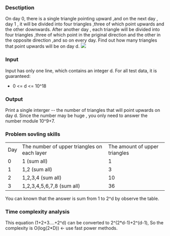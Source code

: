 <h3>Desctiption</h3>
<p>
  On day 0, there is a single triangle pointing upward ,and on the next day ,
  day 1 , it will be divided into four triangles ,three of which point upwards and the other downwards. After another day ,
  each triangle will be divided into four triangles ,three of which point in the priginal direction and the other in the 
  opposite direction ,and so on every day. Find out how many triangles that point upwards will be on day d.
  <img src="https://user-images.githubusercontent.com/103729404/165019987-dab9a682-41d3-45dc-bb32-4046c617bd6a.png"/>

</p>
<h3>Input</h3>
<p>
  Input has only one line, which contains an integer d.
  For all test data, it is guaranteed:
  <ul>
    <li>0 <= d <= 10^18</li>
  </ul>
</p>
<h3>Output</h3>
<p>
  Print a single interger -- the number of triangles that will point upwards on day d. Since the number may be huge ,
  you only need to answer the number module 10^9+7.
</p>
<h3>Problem sovling skills</h3>
<p>
  <table>
    <tr>
      <td>Day</td>
      <td>The number of upper triangles on each layer</td>
      <td>The amount of upper triangles</td>
    </tr>
    <tr>
      <td>0</td>
      <td>1 (sum all)</td>
      <td>1</td>
    </tr>
    <tr>
      <td>1</td>
      <td>1,2 (sum all)</td>
      <td>3</td>
    </tr>
    <tr>
      <td>2</td>
      <td>1,2,3,4 (sum all)</td>
      <td>10</td>
    </tr>
    <tr>
      <td>3</td>
      <td>1,2,3,4,5,6,7,8 (sum all)</td>
      <td>36</td>
    </tr>
  </table>
  You can known that the answer is sum from 1 to 2^d by observe the table.
</p>
<h3>Time complexity analysis</h3>
<p>
  This equation (1+2+3....+2^d) can be converted to 2^(2*d-1)+2^(d-1),
  So the complexity is O(log(2*D)) <- use fast power methods.
</p>
